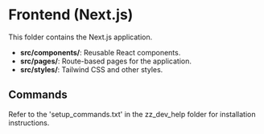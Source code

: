 # Frontend (Next.js)

This folder contains the Next.js application.

- **src/components/**: Reusable React components.
- **src/pages/**: Route-based pages for the application.
- **src/styles/**: Tailwind CSS and other styles.

## Commands
Refer to the 'setup_commands.txt' in the zz_dev_help folder for installation instructions.

